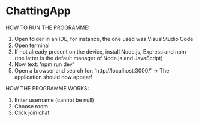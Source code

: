 # ChattingApp

HOW TO RUN THE PROGRAMME:
1. Open folder in an IDE, for instance, the one used was VisualStudio Code
2. Open terminal
4. If not already present on the device, install Node.js, Express and npm (the latter is the default manager of Node.js and JavaScript)
5. Now text: 'npm run dev'
6. Open a browser and search for: 'http://localhost:3000/' -> The application should now appear!

HOW THE PROGRAMME WORKS:
1. Enter username (cannot be null)
2. Choose room
3. Click join chat

